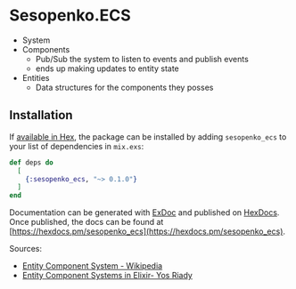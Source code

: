# Sesopenko.ECS

* System
* Components
  * Pub/Sub the system to listen to events and publish events
  * ends up making updates to entity state
* Entities
  * Data structures for the components they posses

## Installation

If [available in Hex](https://hex.pm/docs/publish), the package can be installed
by adding `sesopenko_ecs` to your list of dependencies in `mix.exs`:

```elixir
def deps do
  [
    {:sesopenko_ecs, "~> 0.1.0"}
  ]
end
```

Documentation can be generated with [ExDoc](https://github.com/elixir-lang/ex_doc)
and published on [HexDocs](https://hexdocs.pm). Once published, the docs can
be found at [https://hexdocs.pm/sesopenko_ecs](https://hexdocs.pm/sesopenko_ecs).

Sources:
* [Entity Component System - Wikipedia](https://en.wikipedia.org/wiki/Entity_component_system)
* [Entity Component Systems in Elixir- Yos Riady](https://yos.io/2016/09/17/entity-component-systems/)